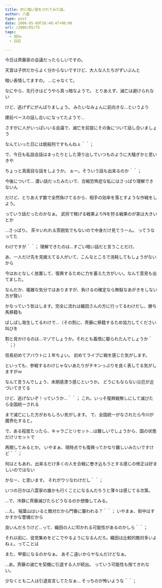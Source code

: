 ```yaml
---
title: 妙に暗い話をされてみた話。
author: 八雲
type: post
date: 2006-05-09T16:40:47+00:00
url: /2006/05/75
tags:
  - 信On
  - 日記

---
```

今日は斉藤家の会議だったらしいですの。
  
天音は子供だからよく分からないですけど、大人な人たちがずいぶんと
  
暗い表情してますの。 …じゃなくて。

なにやら、先行きはどうやら真っ暗なようで。 とりあえず、滅亡は避けられない
  
けど、逃げずにがんばりましょう。 みたいなみょんに前向きな…というより
  
建前ベースの話し合いになってたようで…
  
さすがに人がいっぱいいる会議で、滅亡を前提にその後について話し合いましょう
  
なんていった日には銃殺刑ですもんねぇ＾＾；

で、今日も私設会話はまったりとした滑り出しでいつものように大騒ぎかと思いきや
  
ちょっと真面目な話をしようか。 ぉー。そういう話も出来るのか＾＾；
  
今後について… 濃い話だったみたいで、合戦恐怖症な私にはさっぱり理解できないん
  
だけど、とりあえず数で全然負けてるから、相手の効率を落とすような作戦をしよう。
  
っていう話だったのかなぁ。 武将で稼げる戦果よりNを狩る戦果のが実は大きいとか
  
…さっぱり。 茶々いれれる雰囲気でもないので中身だけ見てうーん。 ってうなってた
  
わけですが＾＾； 理解できたのは…すごい暗い話だと言うことだけ。
  
あ、一人だけ先を見据えてる人がいて、こんなところで消耗してもしょうがないから
  
今はおとなしく放置して、復興するために力を蓄えた方がいい。なんて意見も出てました。
  
なんだか、複雑な気分ではありますが、負けるの確定なら無駄なあがきをしない方が賢い
  
かなっていう気はします。完全に流れは織田さんの方に行ってるわけだし、勝ち馬移籍も
  
ばしばし発生してるわけで…（その割に、斉藤に移籍するため協力してください叫びを
  
割と見かけるのは…マゾでしょうか。それとも義憤に駆られたんでしょうか＾＾；）

信長初めてアバウトに１年ちょい。 初めてライブに戦を感じた気がします。
  
といっても、参戦するわけじゃないあたりがチキンっぷりを良く表してる気がしますがｗ
  
なんて言うんでしょう、末期感漂う感じというか。 どうにもならない災厄が近づいてきてる
  
けど、逃げないぞ！っていうか…＾＾； これ、いっそ復興戦無しにして滅びたら全国統一される
  
まで滅亡にした方がおもしろい気がします。 で、全国統一がなされたら今川が魔界化すると。
  
で、ある程度たったら、キャラごとリセット…は難しいでしょうから、国の状態だけリセットで
  
再開してみるとか。 いやまぁ、現時点でも復興ってかなり難しいみたいですけど＾＾；
  
何はともあれ、出来るだけ多くの人を合戦に巻き込もうとする感じの修正は好ましいのではない
  
かなー、と思います。 それがウリなわけだし＾＾；
  
いつの日かは八雲家の誰かも行くことになるんだろうと薄々は感じてる次第。

…で、冷静に斉藤滅びたらどうなるのか想像してみる。
  
…え。 稲葉山はいると敵対だから門番に襲われる？＾＾； いやまぁ、街中はすかすかな警備だから
  
良いんだろうけど…って、織田の人に叩かれる可能性があるのかしら＾＾；
  
それ以前に、徒党集めをどこでやるようになるんだろ。織田は比較的敵対多いよねぇ。ってことは
  
また、甲斐になるのかなぁ。 あそこ遠いからヤなんだけどなぁ。

…あ。斉藤の滅亡を契機に引退する人が続出。 っていう可能性も捨てきれない。
  
少なくとも二人は引退宣言してたなぁ… そっちのが怖いような＾＾；
